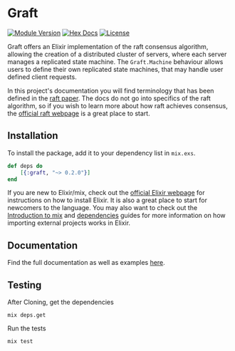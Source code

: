 # Graft

[![Module Version](https://img.shields.io/hexpm/v/graft.svg)](https://hex.pm/packages/graft)
[![Hex Docs](https://img.shields.io/badge/hex-docs-lightgreen.svg)](https://hexdocs.pm/graft/)
[![License](https://img.shields.io/hexpm/l/libcluster.svg)](https://github.com/MatthewAlanLeBrun/graft/blob/master/LICENSE)

Graft offers an Elixir implementation of the raft consensus algorithm, allowing the creation of a distributed cluster of servers, where each server manages a replicated state machine. The `Graft.Machine` behaviour allows users to define their own replicated state machines, that may handle user defined client requests.

In this project's documentation you will find terminology that has been defined in the [raft paper](https://raft.github.io/raft.pdf). The docs do not go into specifics of the raft algorithm, so if you wish to learn more about how raft achieves consensus, the [official raft webpage](https://raft.github.io/) is a great place to start.

## Installation

To install the package, add it to your dependency list in `mix.exs`.

```elixir
def deps do
    [{:graft, "~> 0.2.0"}]
end
```

If you are new to Elixir/mix, check out the [official Elixir webpage](https://elixir-lang.org/) for instructions on how to install Elixir. It is also a great place to start for newcomers to the language. You may also want to check out the [Introduction to mix](https://elixir-lang.org/getting-started/mix-otp/introduction-to-mix.html) and [dependencies](https://elixir-lang.org/getting-started/mix-otp/dependencies-and-umbrella-projects.html) guides for more information on how importing external projects works in Elixir.

## Documentation

Find the full documentation as well as examples [here](https://hexdocs.pm/graft/Graft.html).

## Testing

After Cloning, get the dependencies

    mix deps.get

Run the tests

    mix test
